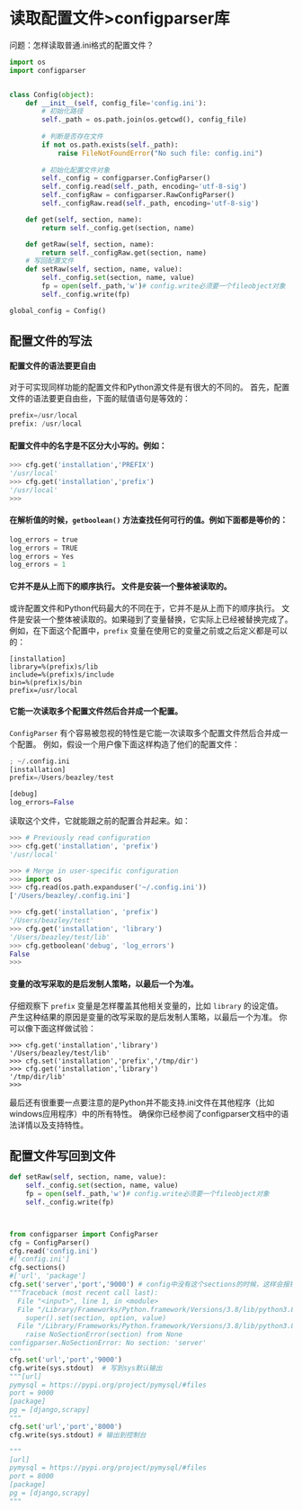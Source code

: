# 读取配置文件>configparser库

问题：怎样读取普通.ini格式的配置文件？

```python
import os
import configparser


class Config(object):
    def __init__(self, config_file='config.ini'):
      	# 初始化路径
        self._path = os.path.join(os.getcwd(), config_file)
        
        # 判断是否存在文件
        if not os.path.exists(self._path):
            raise FileNotFoundError("No such file: config.ini")
            
        # 初始化配置文件对象
        self._config = configparser.ConfigParser()
        self._config.read(self._path, encoding='utf-8-sig')
        self._configRaw = configparser.RawConfigParser()
        self._configRaw.read(self._path, encoding='utf-8-sig')

    def get(self, section, name):
        return self._config.get(section, name)

    def getRaw(self, section, name):
        return self._configRaw.get(section, name)
    # 写回配置文件
    def setRaw(self, section, name, value):
        self._config.set(section, name, value)
        fp = open(self._path,'w')# config.write必须要一个fileobject对象
        self._config.write(fp)

global_config = Config()
```

##  配置文件的写法

#### 配置文件的语法要更自由

对于可实现同样功能的配置文件和Python源文件是有很大的不同的。 首先，配置文件的语法要更自由些，下面的赋值语句是等效的：

```python
prefix=/usr/local
prefix: /usr/local
```

#### 配置文件中的名字是不区分大小写的。例如：

```python
>>> cfg.get('installation','PREFIX')
'/usr/local'
>>> cfg.get('installation','prefix')
'/usr/local'
>>>
```

#### 在解析值的时候，`getboolean()` 方法查找任何可行的值。例如下面都是等价的：

```python
log_errors = true
log_errors = TRUE
log_errors = Yes
log_errors = 1
```

#### 它并不是从上而下的顺序执行。 文件是安装一个整体被读取的。

或许配置文件和Python代码最大的不同在于，它并不是从上而下的顺序执行。 文件是安装一个整体被读取的。如果碰到了变量替换，它实际上已经被替换完成了。 例如，在下面这个配置中，`prefix` 变量在使用它的变量之前或之后定义都是可以的：

```
[installation]
library=%(prefix)s/lib
include=%(prefix)s/include
bin=%(prefix)s/bin
prefix=/usr/local
```

#### 它能一次读取多个配置文件然后合并成一个配置。 

`ConfigParser` 有个容易被忽视的特性是它能一次读取多个配置文件然后合并成一个配置。 例如，假设一个用户像下面这样构造了他们的配置文件：

```python
; ~/.config.ini
[installation]
prefix=/Users/beazley/test

[debug]
log_errors=False
```

读取这个文件，它就能跟之前的配置合并起来。如：

```python
>>> # Previously read configuration
>>> cfg.get('installation', 'prefix')
'/usr/local'

>>> # Merge in user-specific configuration
>>> import os
>>> cfg.read(os.path.expanduser('~/.config.ini'))
['/Users/beazley/.config.ini']

>>> cfg.get('installation', 'prefix')
'/Users/beazley/test'
>>> cfg.get('installation', 'library')
'/Users/beazley/test/lib'
>>> cfg.getboolean('debug', 'log_errors')
False
>>>
```

#### 变量的改写采取的是后发制人策略，以最后一个为准。

仔细观察下 `prefix` 变量是怎样覆盖其他相关变量的，比如 `library` 的设定值。 产生这种结果的原因是变量的改写采取的是后发制人策略，以最后一个为准。 你可以像下面这样做试验：

```
>>> cfg.get('installation','library')
'/Users/beazley/test/lib'
>>> cfg.set('installation','prefix','/tmp/dir')
>>> cfg.get('installation','library')
'/tmp/dir/lib'
>>>
```

最后还有很重要一点要注意的是Python并不能支持.ini文件在其他程序（比如windows应用程序）中的所有特性。 确保你已经参阅了configparser文档中的语法详情以及支持特性。



## 配置文件写回到文件

```python
def setRaw(self, section, name, value):
    self._config.set(section, name, value)
    fp = open(self._path,'w')# config.write必须要一个fileobject对象
    self._config.write(fp)



from configparser import ConfigParser
cfg = ConfigParser()
cfg.read('config.ini')
#['config.ini']
cfg.sections()
#['url', 'package']
cfg.set('server','port','9000') # config中没有这个sections的时候，这样会报错
"""Traceback (most recent call last):
  File "<input>", line 1, in <module>
  File "/Library/Frameworks/Python.framework/Versions/3.8/lib/python3.8/configparser.py", line 1201, in set
    super().set(section, option, value)
  File "/Library/Frameworks/Python.framework/Versions/3.8/lib/python3.8/configparser.py", line 902, in set
    raise NoSectionError(section) from None
configparser.NoSectionError: No section: 'server'
"""
cfg.set('url','port','9000')
cfg.write(sys.stdout)  # 写到sys默认输出
"""[url]
pymysql = https://pypi.org/project/pymysql/#files
port = 9000
[package]
pg = [django,scrapy]
"""
cfg.set('url','port','8000')
cfg.write(sys.stdout) # 输出到控制台

"""
[url]
pymysql = https://pypi.org/project/pymysql/#files
port = 8000
[package]
pg = [django,scrapy]
"""

```

